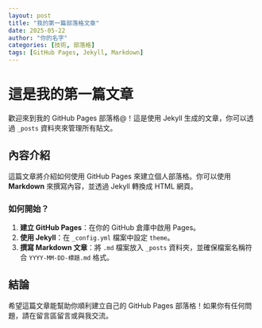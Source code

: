 ```yaml
---
layout: post
title: "我的第一篇部落格文章"
date: 2025-05-22
author: "你的名字"
categories: [技術, 部落格]
tags: [GitHub Pages, Jekyll, Markdown]
---
```


# 這是我的第一篇文章

歡迎來到我的 GitHub Pages 部落格@！這是使用 Jekyll 生成的文章，你可以透過 `_posts` 資料夾來管理所有貼文。

## 內容介紹

這篇文章將介紹如何使用 GitHub Pages 來建立個人部落格。你可以使用 **Markdown** 來撰寫內容，並透過 Jekyll 轉換成 HTML 網頁。

### 如何開始？

1. **建立 GitHub Pages**：在你的 GitHub 倉庫中啟用 Pages。
2. **使用 Jekyll**：在 `_config.yml` 檔案中設定 `theme`。
3. **撰寫 Markdown 文章**：將 `.md` 檔案放入 `_posts` 資料夾，並確保檔案名稱符合 `YYYY-MM-DD-標題.md` 格式。

## 結論

希望這篇文章能幫助你順利建立自己的 GitHub Pages 部落格！如果你有任何問題，請在留言區留言或與我交流。

